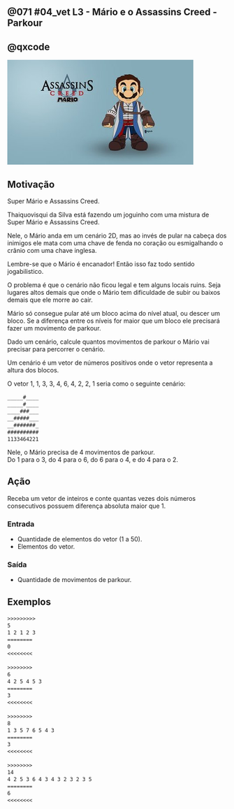## @071 #04_vet L3 - Mário e o Assassins Creed - Parkour
## @qxcode

![](capa.jpg)

## Motivação

Super Mário e Assassins Creed.

Thaiquovisqui da Silva está fazendo um joguinho
com uma mistura de Super Mário e Assassins Creed.

Nele, o Mário anda em um cenário 2D, mas ao invés de pular
na cabeça dos inimigos ele mata com uma chave de fenda
no coração ou esmigalhando o crânio com uma chave inglesa.

Lembre-se que o Mário é encanador! Então isso faz todo
sentido jogabilistico.

O problema é que o cenário não ficou legal e tem alguns
locais ruins. Seja lugares altos demais que onde o Mário
tem dificuldade de subir ou baixos demais que ele morre ao cair.

Mário só consegue pular até um bloco acima do nível
atual, ou descer um bloco. Se a diferença entre os
níveis for maior que um bloco ele precisará fazer
um movimento de parkour.

Dado um cenário, calcule quantos movimentos de parkour
o Mário vai precisar para percorrer o cenário.

Um cenário é um vetor de números positivos onde o vetor
representa a altura dos blocos.

O vetor 1, 1, 3, 3, 4, 6, 4, 2, 2, 1 seria como o seguinte cenário:

    _____#____
    _____#____
    ____###___
    __#####___
    __#######_
    ##########
    1133464221

Nele, o Mário precisa de 4 movimentos de parkour.  
Do 1 para o 3, do 4 para o 6, do 6 para o 4, e do 4 para o 2.

## Ação

Receba um vetor de inteiros e conte quantas vezes dois números consecutivos possuem diferença absoluta maior que 1.

### Entrada

*   Quantidade de elementos do vetor (1 a 50).
*   Elementos do vetor.  

### Saída

*   Quantidade de movimentos de parkour.  

## Exemplos

```
>>>>>>>>>
5
1 2 1 2 3
========
0
<<<<<<<<

>>>>>>>>
6
4 2 5 4 5 3
========
3
<<<<<<<<

>>>>>>>>
8
1 3 5 7 6 5 4 3
========
3
<<<<<<<<

>>>>>>>>
14
4 2 5 3 6 4 3 4 3 2 3 2 3 5
========
6
<<<<<<<<
```

#